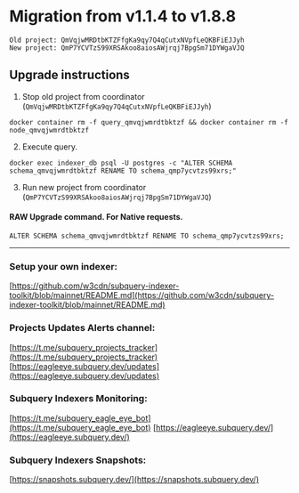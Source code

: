 # Migration from v1.1.4 to v1.8.8
```
Old project: QmVqjwMRDtbKTZFfgKa9qy7Q4qCutxNVpfLeQKBFiEJJyh
New project: QmP7YCVTzS99XRSAkoo8aiosAWjrqj7BpgSm71DYWgaVJQ
```


## Upgrade instructions
 1) Stop old project from coordinator (`QmVqjwMRDtbKTZFfgKa9qy7Q4qCutxNVpfLeQKBFiEJJyh`)

```
docker container rm -f query_qmvqjwmrdtbktzf && docker container rm -f node_qmvqjwmrdtbktzf
```

 2) Execute query.

```
docker exec indexer_db psql -U postgres -c "ALTER SCHEMA schema_qmvqjwmrdtbktzf RENAME TO schema_qmp7ycvtzs99xrs;"

```

 3) Run new project from coordinator (`QmP7YCVTzS99XRSAkoo8aiosAWjrqj7BpgSm71DYWgaVJQ`)

#### RAW Upgrade command. For Native requests.
`ALTER SCHEMA schema_qmvqjwmrdtbktzf RENAME TO schema_qmp7ycvtzs99xrs;`


___
### Setup your own indexer:

[https://github.com/w3cdn/subquery-indexer-toolkit/blob/mainnet/README.md](https://github.com/w3cdn/subquery-indexer-toolkit/blob/mainnet/README.md)

### Projects Updates Alerts channel:

[https://t.me/subquery_projects_tracker](https://t.me/subquery_projects_tracker) [https://eagleeye.subquery.dev/updates](https://eagleeye.subquery.dev/updates)

### Subquery Indexers Monitoring:

[https://t.me/subquery_eagle_eye_bot](https://t.me/subquery_eagle_eye_bot) [https://eagleeye.subquery.dev/](https://eagleeye.subquery.dev/)


### Subquery Indexers Snapshots:

[https://snapshots.subquery.dev/](https://snapshots.subquery.dev/)
